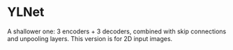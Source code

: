 # YLNet

A shallower one: 3 encoders + 3 decoders, combined with skip connections and unpooling layers. 
This version is for 2D input images.

